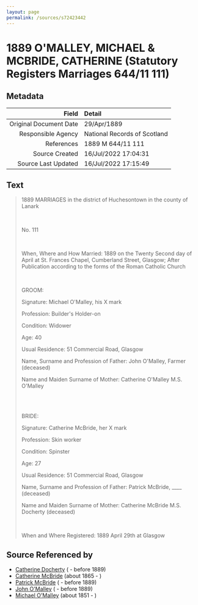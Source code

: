 ```yaml
---
layout: page
permalink: /sources/s72423442
---
```


# 1889 O'MALLEY, MICHAEL & MCBRIDE, CATHERINE (Statutory Registers Marriages 644/11 111)

## Metadata
Field | Detail
---:|:---
Original Document Date | 29/Apr/1889
Responsible Agency | National Records of Scotland
References | 1889 M 644/11 111
Source Created | 16/Jul/2022 17:04:31
Source Last Updated | 16/Jul/2022 17:15:49

## Text

> 1889 MARRIAGES in the district of Huchesontown in the county of Lanark
>
> <br/>
>
> No. 111
>
> <br/>
>
> When, Where and How Married: 1889 on the Twenty Second day of April at St. Frances Chapel, Cumberland Street, Glasgow; After Publication according to the forms of the Roman Catholic Church
>
> <br/>
>
> GROOM:
>
> Signature: Michael O'Malley, his X mark
>
> Profession: Builder's Holder-on
>
> Condition: Widower
>
> Age: 40
>
> Usual Residence: 51 Commercial Road, Glasgow
>
> Name, Surname and Profession of Father: John O'Malley, Farmer (deceased)
>
> Name and Maiden Surname of Mother: Catherine O'Malley M.S. O'Malley
>
> <br/>
>
> <br/>
>
> BRIDE:
>
> Signature: Catherine McBride, her X mark
>
> Profession: Skin worker
>
> Condition: Spinster
>
> Age: 27
>
> Usual Residence: 51 Commercial Road, Glasgow
>
> Name, Surname and Profession of Father: Patrick McBride, ____ (deceased)
>
> Name and Maiden Surname of Mother: Catherine McBride M.S. Docherty (deceased)
>
> <br/>
>
> When and Where Registered: 1889 April 29th at Glasgow
>

## Source Referenced by

* [Catherine Docherty](../people/@61251200@-catherine-docherty-b-d1889.md) ( - before 1889)
* [Catherine McBride](../people/@24941331@-catherine-mcbride-b1865-d.md) (about 1865 - )
* [Patrick McBride](../people/@28079676@-patrick-mcbride-b-d1889.md) ( - before 1889)
* [John O'Malley](../people/@50797152@-john-o'malley-b-d1889.md) ( - before 1889)
* [Michael O'Malley](../people/@34933754@-michael-o'malley-b1851-d.md) (about 1851 - )
